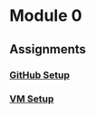 # Module 0

## Assignments

### [GitHub Setup](assignments/github_setup.md)

### [VM Setup](assignments/vm_setup.md)
